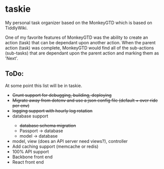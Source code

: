 # taskie
My personal task organizer based on the MonkeyGTD which is based on TiddlyWiki.

One of my favorite features of MonkeyGTD was the ability to create an action (task)
that can be dependant upon another action.  When the parent action (task) was complete,
MonkeyGTD would find all of the sub-actions (sub-tasks) that are dependant upon the
parent action and marking them as 'Next'.

<h2>ToDo:</h2>
<p>At some point this list will be in taskie.</p>
<ul>
	<li><strike>Grunt support for debugging, building, deploying</strike></li>
	<li><strike>Migrate away from dotenv and use a json config file (default + over ride per env)</strike></li>
	<li><strike>logging support with hourly log rotation</strike></li>
	<li>database support</li>
		<ul>
			<li><strike>database schema migration</strike></li>
			<li>Passport -> database</li>
			<li>model -> database</li>
		</ul>
	<li>model, view (does an API server need views?), controller</li>
	<li>Add caching support (memcache or redis)</li>
	<li>100% API support</li>
	<li>Backbone front end</li>
	<li>React front end</li>
</ul>